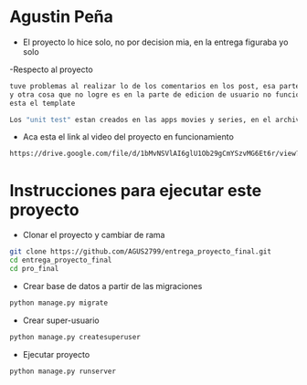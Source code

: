 # Agustin Peña

- El proyecto lo hice solo, no por decision mia, en la entrega figuraba yo solo

-Respecto al proyecto
```bash
tuve problemas al realizar lo de los comentarios en los post, esa parte del proyecto no se encuentra funcionando
y otra cosa que no logre es en la parte de edicion de usuario no funciona el cambio de contraseña, en el codigo
esta el template

```
```bash
Los "unit test" estan creados en las apps movies y series, en el archivo "test.py"
```


- Aca esta el link al video del proyecto en funcionamiento
```bash
https://drive.google.com/file/d/1bMvNSVlAI6glU1Ob29gCmYSzvMG6Et6r/view?usp=sharing
```


# Instrucciones para ejecutar este proyecto

- Clonar el proyecto y cambiar de rama
```bash
git clone https://github.com/AGUS2799/entrega_proyecto_final.git
cd entrega_proyecto_final
cd pro_final
```

- Crear base de datos a partir de las migraciones
```bash
python manage.py migrate
```



- Crear super-usuario
```bash
python manage.py createsuperuser
```




- Ejecutar proyecto
```bash
python manage.py runserver
```


